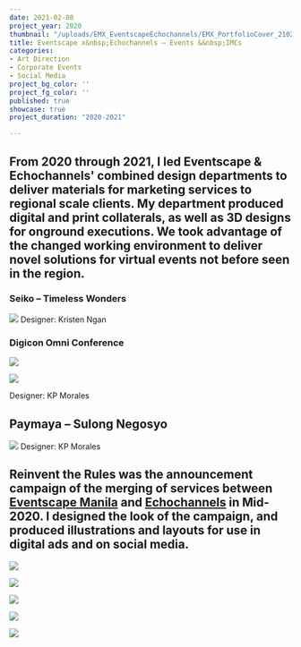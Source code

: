 ```yaml
---
date: 2021-02-08
project_year: 2020
thumbnail: "/uploads/EMX_EventscapeEchochannels/EMX_PortfolioCover_210210_v01.png"
title: Eventscape x&nbsp;Echochannels – Events &&nbsp;IMCs
categories:
- Art Direction
- Corporate Events
- Social Media
project_bg_color: ''
project_fg_color: ''
published: true
showcase: true
project_duration: "2020-2021"

---
```

## From 2020 through 2021, I led Eventscape & Echochannels' combined design departments to deliver materials for marketing services to regional scale clients. My department produced digital and print collaterals, as well as 3D designs for onground executions. We took advantage of the changed working environment to deliver novel solutions for virtual events not before seen in the region.

### Seiko – Timeless Wonders
![](/uploads/SEI_SeikoOnlineLaunch.jpeg)
Designer: Kristen Ngan

###  Digicon Omni Conference
<gallery class=" col-med-2">

![](/uploads/DIG_DigiconSiteScroll.gif)

![](/uploads/DIG_DigiconPlatform.png)

</gallery>
Designer: KP Morales

## Paymaya – Sulong Negosyo
![](/uploads/PAY_PaymayaKV02.jpeg)
Designer: KP Morales
<!--
Motostrada
Globe
-->

## **Reinvent the Rules** was the announcement campaign of the merging of services between [Eventscape Manila](https://www.eventscapemanila.com/) and [Echochannels]() in Mid-2020. I designed the look of the campaign, and produced illustrations and layouts for use in digital ads and on social media.

![](/uploads/emx_reinventsocials_200610_v0723.jpg)

<gallery class="col-2 col-med-4">

![](/uploads/emx_reinventsocialscarousel_200612_v08_carousel_01_0.jpg)

![](/uploads/emx_reinventsocialscarousel_200612_v08_carousel_01_3.jpg)

![](/uploads/emx_reinventsocialscarousel_200612_v08_carousel_02_3.jpg)

![](/uploads/emx_reinventsocialscarousel_200612_v08_carousel_02_2.jpg)

</gallery>

<!-- ## EM/Eventscape Creatives Team, Feb 2021 -->
<!-- ![](/uploads/EMX_DesignDept_210208.png) -->

